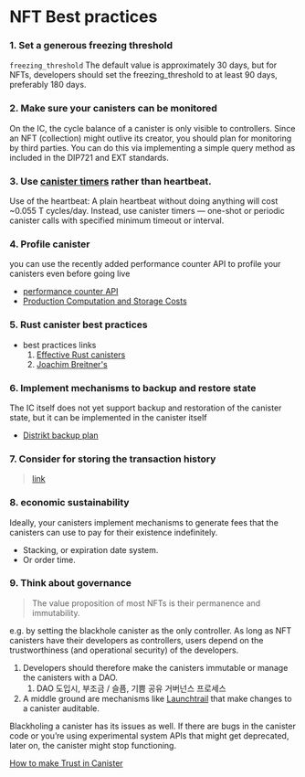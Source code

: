 # NFT Best practices

### 1. Set a generous freezing threshold

`freezing_threshold` The default value is approximately 30 days, but for NFTs, developers should set the freezing_threshold to at least 90 days, preferably 180 days.

### 2. Make sure your canisters can be monitored

On the IC, the cycle balance of a canister is only visible to controllers. Since an NFT (collection) might outlive its creator, you should plan for monitoring by third parties. You can do this via implementing a simple query method as included in the DIP721 and EXT standards.

### 3. Use [canister timers](https://internetcomputer.org/docs/current/developer-docs/backend/periodic-tasks) rather than heartbeat.
Use of the heartbeat: A plain heartbeat without doing anything will cost ~0.055 T cycles/day. Instead, use canister timers — one-shot or periodic canister calls with specified minimum timeout or interval.

### 4. Profile canister

you can use the recently added performance counter API to profile your canisters even before going live

- [performance counter API](https://forum.dfinity.org/t/introducing-performance-counter-on-the-internet-computer/14027)
- [Production Computation and Storage Costs](https://internetcomputer.org/docs/current/developer-docs/production/computation-and-storage-costs)

### 5. Rust canister best practices

- best practices links
    1. [Effective Rust canisters](https://mmapped.blog/posts/01-effective-rust-canisters.html)
    2. [Joachim Breitner's](https://www.joachim-breitner.de/blog/788-How_to_audit_an_Internet_Computer_canister)

### 6. Implement mechanisms to backup and restore state

The IC itself does not yet support backup and restoration of the canister state, but it can be implemented in the canister itself

- [Distrikt backup plan](https://forum.dfinity.org/t/backup-restore-function-for-a-canister/12849/3)

### 7. Consider for storing the transaction history
> [link](https://internetcomputer.org/docs/current/developer-docs/use-cases/considerations-for-nft-devs/#consider-using-a-dedicated-service-for-storing-the-transaction-history)


### 8. economic sustainability 

Ideally, your canisters implement mechanisms to generate fees that the canisters can use to pay for their existence indefinitely.

- Stacking, or expiration date system.
- Or order time.


### 9. Think about governance
> The value proposition of most NFTs is their permanence and immutability.

e.g. by setting the blackhole canister as the only controller. As long as NFT canisters have their developers as controllers, users depend on the trustworthiness (and operational security) of the developers. 

1. Developers should therefore make the canisters immutable or manage the canisters with a DAO. 
    1. DAO 도입시, 부조금 / 슬픔, 기쁨 공유 거버넌스 프로세스
2. A middle ground are mechanisms like [Launchtrail](https://devpost.com/software/launch-trail) that make changes to a canister auditable.

Blackholing a canister has its issues as well. If there are bugs in the canister code or you’re using experimental system APIs that might get deprecated, later on, the canister might stop functioning.

[How to make Trust in Canister](https://internetcomputer.org/docs/current/concepts/trust-in-canisters)